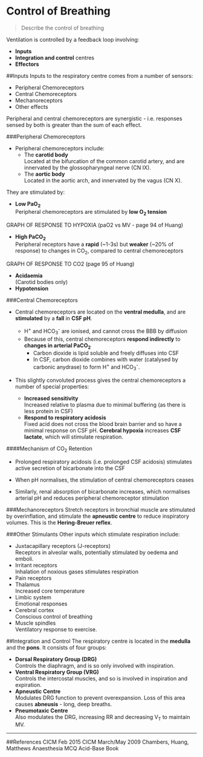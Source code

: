 # Control of Breathing
> Describe the control of breathing

Ventilation is controlled by a feedback loop involving:
* **Inputs**
* **Integration and control** centres
* **Effectors**

##Inputs
Inputs to the respiratory centre comes from a number of sensors:
* Peripheral Chemoreceptors
* Central Chemoreceptors
* Mechanoreceptors
* Other effects

Peripheral and central chemoreceptors are synergistic - i.e. responses sensed by both is greater than the sum of each effect.

###Peripheral Chemoreceptors
* Peripheral chemoreceptors include:
  * The **carotid body**  
  Located at the bifurcation of the common carotid artery, and are innervated by the glossopharyngeal nerve (CN IX).
  * The **aortic body**  
  Located in the aortic arch, and innervated by the vagus (CN X).

They are stimulated by:
* **Low PaO<sub>2</sub>**  
  Peripheral chemoreceptors are stimulated by **low O<sub>2</sub> tension**

GRAPH OF RESPONSE TO HYPOXIA (paO2 vs MV - page 94 of Huang)


* **High PaCO<sub>2</sub>**  
  Peripheral receptors have a **rapid** (~1-3s) but **weaker** (~20% of response) to changes in CO<sub>2</sub>, compared to central chemoreceptors

GRAPH OF RESPONSE TO CO2 (page 95 of Huang)

* **Acidaemia**  
  (Carotid bodies only)
* **Hypotension**  

###Central Chemoreceptors
* Central chemoreceptors are located on the **ventral medulla**, and are **stimulated** by a **fall** in **CSF pH**.
  * H<sup>+</sup> and HCO<sub>3</sub><sup>-</sup> are ionised, and cannot cross the BBB by diffusion
  * Because of this, central chemoreceptors **respond indirectly** to **changes in arterial PaCO<sub>2</sub>**
    * Carbon dioxide is lipid soluble and freely diffuses into CSF
    * In CSF, carbon dioxide combines with water (catalysed by carbonic anydrase) to form H<sup>+</sup> and HCO<sub>3</sub><sup>-</sup>.


* This slightly convoluted process gives the central chemoreceptors a number of special properties:
  * **Increased sensitivity**  
  Increased relative to plasma due to minimal buffering (as there is less protein in CSF)
  * **Respond to respiratory acidosis**  
  Fixed acid does not cross the blood brain barrier and so have a minimal response on CSF pH. **Cerebral hypoxia** increases **CSF lactate**, which will stimulate respiration.

####Mechanism of CO<sub>2</sub> Retention
* Prolonged respiratory acidosis (i.e. prolonged CSF acidosis) stimulates active secretion of bicarbonate into the CSF
* When pH normalises, the stimulation of central chemoreceptors ceases

* Similarly, renal absorption of bicarbonate increases, which normalises arterial pH and reduces peripheral chemoreceptor stimulation

###Mechanoreceptors
Stretch receptors in bronchial muscle are stimulated by overinflation, and stimulate the **apneustic centre** to reduce inspiratory volumes. This is the **Hering-Breuer reflex**.

###Other Stimulants
Other inputs which stimulate respiration include:
* Juxtacapillary receptors (J-receptors)  
Receptors in alveolar walls, potentially stimulated by oedema and emboli.
* Irritant receptors  
  Inhalation of noxious gases stimulates respiration
* Pain receptors
* Thalamus  
  Increased core temperature
* Limbic system  
  Emotional responses
* Cerebral cortex  
  Conscious control of breathing
* Muscle spindles  
Ventilatory response to exercise.

##Integration and Control
The respiratory centre is located in the **medulla** and the **pons**. It consists of four groups:
* **Dorsal Respiratory Group (DRG)**  
  Controls the diaphragm, and is so only involved with inspiration.
* **Ventral Respiratory Group (VRG)**  
  Controls the intercostal muscles, and so is involved in inspiration and expiration.
* **Apneustic Centre**  
  Modulates DRG function to prevent overexpansion. Loss of this area causes **abneusis** - long, deep breaths.
* **Pneumotaxic Centre**  
 Also modulates the DRG, increasing RR and decreasing V<sub>T</sub> to maintain MV.

---
##References
CICM Feb 2015
CICM March/May 2009
Chambers, Huang, Matthews
Anaesthesia MCQ Acid-Base Book